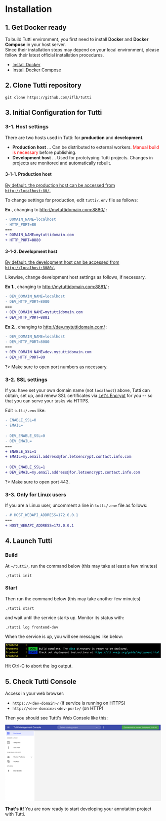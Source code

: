 # Installation

## 1. Get Docker ready

To build Tutti environment, you first need to install **Docker** and **Docker Compose** in your host server.  
Since their installation steps may depend on your local environment, please follow their latest official installation procedures.

- [Install Docker](https://docs.docker.com/get-docker/)
- [Install Docker Compose](https://docs.docker.com/compose/install/)

## 2. Clone Tutti repository

```
git clone https://github.com/iflb/tutti
```

## 3. Initial Configuration for Tutti

### 3-1. Host settings

There are two hosts used in Tutti: for **production** and **development**.

- **Production host** ... Can be distributed to external workers. <span style="color:red">Manual build is necessary</span> before publishing.
- **Development host** ... Used for prototyping Tutti projects. Changes in projects are monitored and automatically rebuilt.

#### 3-1-1. Production host

<u>By default, the production host can be accessed from `http://localhost:80/`.</u>

To change settings for production, edit `tutti/.env` file as follows:

**Ex.**, changing to http://mytuttidomain.com:8880/ :

```diff
- DOMAIN_NAME=localhost
- HTTP_PORT=80
===
+ DOMAIN_NAME=mytuttidomain.com
+ HTTP_PORT=8880
```

#### 3-1-2. Development host

<u>By default, the development host can be accessed from `http://localhost:8080/`.</u>

Likewise, change development host settings as follows, if necessary.

**Ex 1.**, changing to http://mytuttidomain.com:8881/ :

```diff
- DEV_DOMAIN_NAME=localhost
- DEV_HTTP_PORT=8080
===
+ DEV_DOMAIN_NAME=mytuttidomain.com
+ DEV_HTTP_PORT=8881
```

**Ex 2.**, changing to http://dev.mytuttidomain.com/ :

```diff
- DEV_DOMAIN_NAME=localhost
- DEV_HTTP_PORT=8080
===
+ DEV_DOMAIN_NAME=dev.mytuttidomain.com
+ DEV_HTTP_PORT=80
```

?> Make sure to open port numbers as necessary.

### 3-2. SSL settings

If you have set your own domain name (not `localhost`) above, Tutti can obtain, set up, and renew SSL certificates via [Let's Encrypt](https://letsencrypt.org) for you -- so that you can serve your tasks via HTTPS.

Edit `tutti/.env` like:

```diff
- ENABLE_SSL=0
- EMAIL=

- DEV_ENABLE_SSL=0
- DEV_EMAIL=
===
+ ENABLE_SSL=1
+ EMAIL=my.email.address@for.letsencrypt.contact.info.com

+ DEV_ENABLE_SSL=1
+ DEV_EMAIL=my.email.address@for.letsencrypt.contact.info.com
```

?> Make sure to open port 443.

### 3-3. Only for Linux users

If you are a Linux user, uncomment a line in `tutti/.env` file as follows:

```diff
- # HOST_WEBAPI_ADDRESS=172.0.0.1
===
+ HOST_WEBAPI_ADDRESS=172.0.0.1
```

## 4. Launch Tutti

### Build

At `~/tutti/`, run the command below (this may take at least a few minutes)

```
./tutti init
```

### Start

Then run the command below (this may take another few minutes)

```
./tutti start
```

and wait until the service starts up. Monitor its status with:

```
./tutti log frontend-dev
```

When the service is up, you will see messages like below:

<img src="./_media/vue-ready-output.png" />

Hit Ctrl-C to abort the log output.

## 5. Check Tutti Console

Access in your web browser:

- `https://<dev-domain>/` (if service is running on HTTPS)
- `http://<dev-domain>:<dev-port>/` (on HTTP)

Then you should see Tutti's Web Console like this:

<img src="./_media/console-ready-screenshot.png" width="700" />

**That's it!** You are now ready to start developing your annotation project with Tutti.
